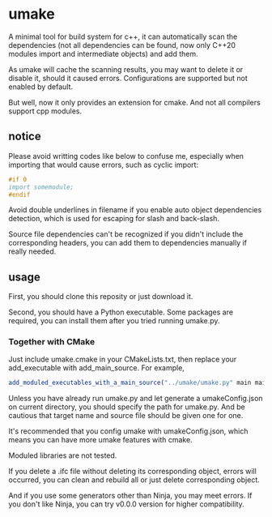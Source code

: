 # umake

A minimal tool for build system for c++, it can automatically scan the dependencies (not all dependencies can be found, now only C++20 modules import and intermediate objects) and add them.

As umake will cache the scanning results, you may want to delete it or disable it, should it caused errors. Configurations are supported but not enabled by default.

But well, now it only provides an extension for cmake. And not all compilers support cpp modules.

## notice 

Please avoid writting codes like below to confuse me, especially when importing that would cause errors, such as cyclic import:

~~~cpp
#if 0
import somemodule; 
#endif
~~~

Avoid double underlines in filename if you enable auto object dependencies detection, which is used for escaping for slash and back-slash.

Source file dependencies can't be recognized if you didn't include the corresponding headers, you can add them to dependencies manually if really needed.

## usage

First, you should clone this reposity or just download it.

Second, you should have a Python executable. Some packages are required, you can install them after you tried running umake.py.

### Together with CMake

Just include umake.cmake in your CMakeLists.txt, then replace your add_executable with add_main_source. For example, 

~~~CMake
add_moduled_executables_with_a_main_source("../umake/umake.py" main main.cpp tests tests.cpp)
~~~

Unless you have already run umake.py and let generate a umakeConfig.json on current directory, you should specify the path for umake.py. And be cautious that target name and source file should be given one for one.

It's recommended that you config umake with umakeConfig.json, which means you can have more umake features with cmake.

Moduled libraries are not tested.

If you delete a .ifc file without deleting its corresponding object, errors will occurred, you can clean and rebuild all or just delete corresponding object.

And if you use some generators other than Ninja, you may meet errors. If you don't like Ninja, you can try v0.0.0 version for higher compatibility.
